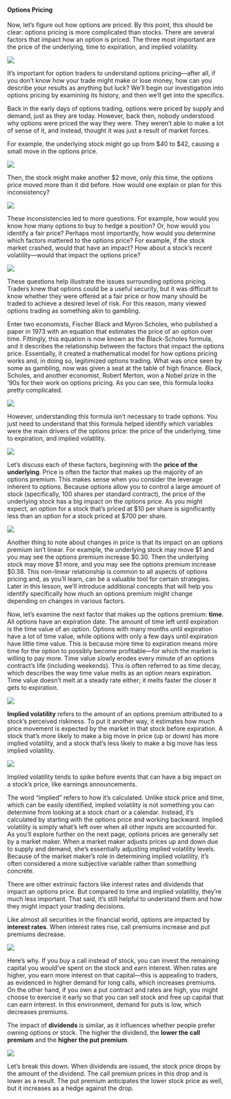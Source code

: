 #### Options Pricing

Now, let’s figure out how options are priced. By this point, this should be clear: options pricing is more complicated than stocks. There are several factors that impact how an option is priced. The three most important are the price of the underlying, time to expiration, and implied volatility.

![](https://education.ameritrade.com/content/cms/images/BDTO_Lesson_2.20.02.jpg)

It’s important for option traders to understand options pricing—after all, if you don’t know how your trade might make or lose money, how can you describe your results as anything but luck? We’ll begin our investigation into options pricing by examining its history, and then we’ll get into the specifics.

Back in the early days of options trading, options were priced by supply and demand, just as they are today. However, back then, nobody understood why options were priced the way they were. They weren’t able to make a lot of sense of it, and instead, thought it was just a result of market forces.

For example, the underlying stock might go up from $40 to $42, causing a small move in the options price.

![](https://education.ameritrade.com/content/cms/images/BDTO_Lesson_2.20.03.jpg)

Then, the stock might make another $2 move, only this time, the options price moved more than it did before. How would one explain or plan for this inconsistency?

![](https://education.ameritrade.com/content/cms/images/BDTO_Lesson_2.20.04.jpg)

These inconsistencies led to more questions. For example, how would you know how many options to buy to hedge a position? Or, how would you identify a fair price? Perhaps most importantly, how would you determine which factors mattered to the options price? For example, if the stock market crashed, would that have an impact? How about a stock’s recent volatility—would that impact the options price?

![](https://education.ameritrade.com/content/cms/images/BDTO_Lesson_2.20.05.jpg)

These questions help illustrate the issues surrounding options pricing. Traders knew that options could be a useful security, but it was difficult to know whether they were offered at a fair price or how many should be traded to achieve a desired level of risk. For this reason, many viewed options trading as something akin to gambling.

Enter two economists, Fischer Black and Myron Scholes, who published a paper in 1973 with an equation that estimates the price of an option over time. Fittingly, this equation is now known as the Black-Scholes formula, and it describes the relationship between the factors that impact the options price. Essentially, it created a mathematical model for how options pricing works and, in doing so, legitimized options trading. What was once seen by some as gambling, now was given a seat at the table of high finance. Black, Scholes, and another economist, Robert Merton, won a Nobel prize in the ‘90s for their work on options pricing. As you can see, this formula looks pretty complicated.

![](https://education.ameritrade.com/content/cms/images/BDTO_Lesson_2.20.06.jpg)

However, understanding this formula isn’t necessary to trade options. You just need to understand that this formula helped identify which variables were the main drivers of the options price: the price of the underlying, time to expiration, and implied volatility.

![](https://education.ameritrade.com/content/cms/images/BDTO_Lesson_2.20.07.jpg)

Let’s discuss each of these factors, beginning with the **price of the underlying**. Price is often the factor that makes up the majority of an options premium. This makes sense when you consider the leverage inherent to options. Because options allow you to control a large amount of stock (specifically, 100 shares per standard contract), the price of the underlying stock has a big impact on the options price. As you might expect, an option for a stock that’s priced at $10 per share is significantly less than an option for a stock priced at $700 per share.

![](https://education.ameritrade.com/content/cms/images/BDTO_Lesson_2.20.08.jpg)

Another thing to note about changes in price is that its impact on an options premium isn’t linear. For example, the underlying stock may move $1 and you may see the options premium increase $0.30. Then the underlying stock may move $1 more, and you may see the options premium increase $0.38. This non-linear relationship is common to all aspects of options pricing and, as you’ll learn, can be a valuable tool for certain strategies. Later in this lesson, we’ll introduce additional concepts that will help you identify specifically how much an options premium might change depending on changes in various factors.

Now, let’s examine the next factor that makes up the options premium:  **time**. All options have an expiration date. The amount of time left until expiration is the time value of an option. Options with many months until expiration have a lot of time value, while options with only a few days until expiration have little time value. This is because more time to expiration means more time for the option to possibly become profitable—for which the market is willing to pay more. Time value slowly erodes every minute of an options contract’s life (including weekends). This is often referred to as time decay, which describes the way time value melts as an option nears expiration. Time value doesn’t melt at a steady rate either; it melts faster the closer it gets to expiration.

![](https://education.ameritrade.com/content/cms/images/BDTO_Lesson_2.20.09.jpg)

**Implied volatility** refers to the amount of an options premium attributed to a stock’s perceived riskiness. To put it another way, it estimates how much price movement is expected by the market in that stock before expiration. A stock that’s more likely to make a big move in price (up or down) has more implied volatility, and a stock that’s less likely to make a big move has less implied volatility.

![](https://education.ameritrade.com/content/cms/images/BDTO_Lesson_2.20.10.jpg)

Implied volatility tends to spike before events that can have a big impact on a stock’s price, like earnings announcements.

The word “implied” refers to how it’s calculated. Unlike stock price and time, which can be easily identified, implied volatility is not something you can determine from looking at a stock chart or a calendar. Instead, it’s calculated by starting with the options price and working backward. Implied volatility is simply what’s left over when all other inputs are accounted for. As you’ll explore further on the next page, options prices are generally set by a market maker. When a market maker adjusts prices up and down due to supply and demand, she’s essentially adjusting implied volatility levels. Because of the market maker’s role in determining implied volatility, it’s often considered a more subjective variable rather than something concrete.

There are other extrinsic factors like interest rates and dividends that impact an options price. But compared to time and implied volatility, they’re much less important. That said, it’s still helpful to understand them and how they might impact your trading decisions.

Like almost all securities in the financial world, options are impacted by  **interest rates**. When interest rates rise, call premiums increase and put premiums decrease.

![](https://education.ameritrade.com/content/cms/images/BDTO_Lesson_2.20.11.jpg)

Here’s why. If you buy a call instead of stock, you can invest the remaining capital you would’ve spent on the stock and earn interest. When rates are higher, you earn more interest on that capital—this is appealing to traders, as evidenced in higher demand for long calls, which increases premiums. On the other hand, if you own a put contract and rates are high, you might choose to exercise it early so that you can sell stock and free up capital that can earn interest. In this environment, demand for puts is low, which decreases premiums.

The impact of  **dividends**  is similar, as it influences whether people prefer owning options or stock. The higher the dividend, the **lower the call premium** and the **higher the put premium**.

![](https://education.ameritrade.com/content/cms/images/BDTO_Lesson_2.20.12.jpg)

Let’s break this down. When dividends are issued, the stock price drops by the amount of the dividend. The call premium prices in this drop and is lower as a result. The put premium anticipates the lower stock price as well, but it increases as a hedge against the drop.
<!--stackedit_data:
eyJoaXN0b3J5IjpbMTE1Mzc1ODg2Ml19
-->
